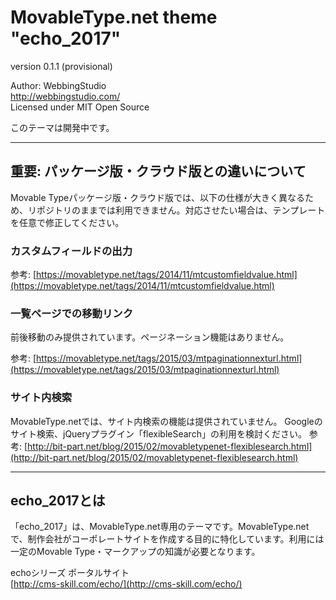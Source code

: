 MovableType.net theme "echo_2017"
====================================

version 0.1.1 (provisional)

Author: WebbingStudio  
http://webbingstudio.com/  
Licensed under MIT Open Source

このテーマは開発中です。

- - - - - - - - - - - - - - - - - - -

## 重要: パッケージ版・クラウド版との違いについて

Movable Typeパッケージ版・クラウド版では、以下の仕様が大きく異なるため、リポジトリのままでは利用できません。対応させたい場合は、テンプレートを任意で修正してください。

### カスタムフィールドの出力

参考: [https://movabletype.net/tags/2014/11/mtcustomfieldvalue.html](https://movabletype.net/tags/2014/11/mtcustomfieldvalue.html)

### 一覧ページでの移動リンク

前後移動のみ提供されています。ページネーション機能はありません。

参考: [https://movabletype.net/tags/2015/03/mtpaginationnexturl.html](https://movabletype.net/tags/2015/03/mtpaginationnexturl.html)

### サイト内検索

MovableType.netでは、サイト内検索の機能は提供されていません。
Googleのサイト検索、jQueryプラグイン「flexibleSearch」の利用を検討ください。
参考: [http://bit-part.net/blog/2015/02/movabletypenet-flexiblesearch.html](http://bit-part.net/blog/2015/02/movabletypenet-flexiblesearch.html)	

- - - - - - - - - - - - - - - - - - -

## echo_2017とは

「echo_2017」は、MovableType.net専用のテーマです。MovableType.netで、制作会社がコーポレートサイトを作成する目的に特化しています。利用には一定のMovable Type・マークアップの知識が必要となります。

echoシリーズ ポータルサイト  
[http://cms-skill.com/echo/](http://cms-skill.com/echo/)
